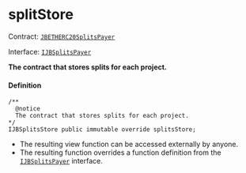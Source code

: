 # splitStore

Contract: [`JBETHERC20SplitsPayer`](/protocol/api/contracts/or-utilities/jbetherc20splitspayer/README.md)

Interface: [`IJBSplitsPayer`](/protocol/api/interfaces/ijbsplitspayer.md)

**The contract that stores splits for each project.**

#### Definition

```
/**
  @notice
  The contract that stores splits for each project.
*/
IJBSplitsStore public immutable override splitsStore;
```

* The resulting view function can be accessed externally by anyone.
* The resulting function overrides a function definition from the [`IJBSplitsPayer`](/protocol/api/interfaces/ijbsplitspayer.md) interface.
